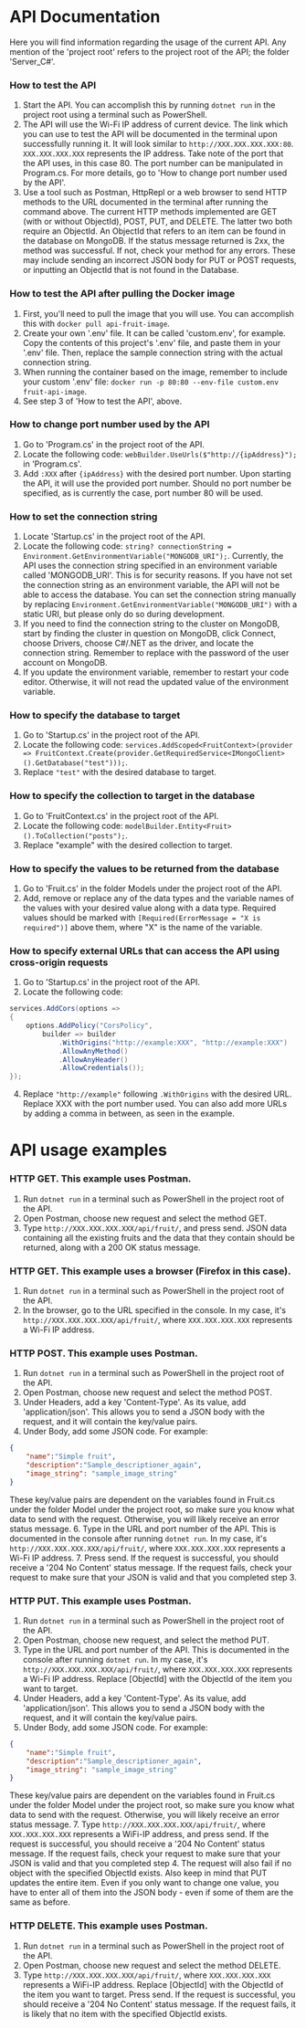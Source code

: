 API Documentation
=====================
Here you will find information regarding the usage of the current API. Any mention of the 'project root' refers to the project root of the API; the folder 'Server_C#'.

### How to test the API
1. Start the API. You can accomplish this by running `dotnet run` in the project root using a terminal such as PowerShell.
2. The API will use the Wi-Fi IP address of current device. The link which you can use to test the API will be documented in the terminal upon successfully running it. It will look similar to `http://XXX.XXX.XXX.XXX:80`. `XXX.XXX.XXX.XXX` represents the IP address. Take note of the port that the API uses, in this case 80. The port number can be manipulated in Program.cs. For more details, go to 'How to change port number used by the API'.
3. Use a tool such as Postman, HttpRepl or a web browser to send HTTP methods to the URL documented in the terminal after running the command above. The current HTTP methods implemented are GET (with or without ObjectId), POST, PUT, and DELETE. The latter two both require an ObjectId. An ObjectId that refers to an item can be found in the database on MongoDB. If the status message returned is 2xx, the method was successful. If not, check your method for any errors. These may include sending an incorrect JSON body for PUT or POST requests, or inputting an ObjectId that is not found in the Database.

### How to test the API after pulling the Docker image
1. First, you'll need to pull the image that you will use. You can accomplish this with `docker pull api-fruit-image`.
2. Create your own '.env' file. It can be called 'custom.env', for example. Copy the contents of this project's '.env' file, and paste them in your '.env' file. Then, replace the sample connection string with the actual connection string.
3. When running the container based on the image, remember to include your custom '.env' file: `docker run -p 80:80 --env-file custom.env fruit-api-image`.
4. See step 3 of 'How to test the API', above.

### How to change port number used by the API
1. Go to 'Program.cs' in the project root of the API.
2. Locate the following code: `webBuilder.UseUrls($"http://{ipAddress}");` in 'Program.cs'.
3. Add `:XXX` after `{ipAddress}` with the desired port number. Upon starting the API, it will use the provided port number. Should no port number be specified, as is currently the case, port number 80 will be used.

### How to set the connection string
1. Locate 'Startup.cs' in the project root of the API.
2. Locate the following code: `string? connectionString = Environment.GetEnvironmentVariable("MONGODB_URI");`. Currently, the API uses the connection string specified in an environment variable called 'MONGODB_URI'. This is for security reasons. If you have not set the connection string as an environment variable, the API will not be able to access the database. You can set the connection string manually by replacing `Environment.GetEnvironmentVariable("MONGODB_URI")` with a static URI, but please only do so during development.
3. If you need to find the connection string to the cluster on MongoDB, start by finding the cluster in question on MongoDB, click Connect, choose Drivers, choose C#/.NET as the driver, and locate the connection string. Remember to replace <password> with the password of the user account on MongoDB.
4. If you update the environment variable, remember to restart your code editor. Otherwise, it will not read the updated value of the environment variable.

### How to specify the database to target
1. Go to 'Startup.cs' in the project root of the API.
2. Locate the following code: `services.AddScoped<FruitContext>(provider => FruitContext.Create(provider.GetRequiredService<IMongoClient>().GetDatabase("test")));`.
3. Replace `"test"` with the desired database to target.

### How to specify the collection to target in the database
1. Go to 'FruitContext.cs' in the project root of the API.
2. Locate the following code: `modelBuilder.Entity<Fruit>().ToCollection("posts");`.
3. Replace "example" with the desired collection to target.

### How to specify the values to be returned from the database
1. Go to 'Fruit.cs' in the folder Models under the project root of the API.
2. Add, remove or replace any of the data types and the variable names of the values with your desired value along with a data type. Required values should be marked with `[Required(ErrorMessage = "X is required")]` above them, where "X" is the name of the variable.

### How to specify external URLs that can access the API using cross-origin requests
1. Go to 'Startup.cs' in the project root of the API.
2. Locate the following code:
```csharp
services.AddCors(options => 
{
    options.AddPolicy("CorsPolicy",
        builder => builder
            .WithOrigins("http://example:XXX", "http://example:XXX")
            .AllowAnyMethod()
            .AllowAnyHeader()
            .AllowCredentials());
});
```
4. Replace `"http://example"` following `.WithOrigins` with the desired URL. Replace XXX with the port number used. You can also add more URLs by adding a comma in between, as seen in the example. 

API usage examples
=====================

### HTTP GET. This example uses Postman.
1. Run `dotnet run` in a terminal such as PowerShell in the project root of the API.
2. Open Postman, choose new request and select the method GET.
3. Type `http://XXX.XXX.XXX.XXX/api/fruit/`, and press send. JSON data containing all the existing fruits and the data that they contain should be returned, along with a 200 OK status message.

### HTTP GET. This example uses a browser (Firefox in this case).
1. Run `dotnet run` in a terminal such as PowerShell in the project root of the API.
2. In the browser, go to the URL specified in the console. In my case, it's `http://XXX.XXX.XXX.XXX/api/fruit/`, where `XXX.XXX.XXX.XXX` represents a Wi-Fi IP address.

### HTTP POST. This example uses Postman. 
1. Run `dotnet run` in a terminal such as PowerShell in the project root of the API.
2. Open Postman, choose new request and select the method POST.
3. Under Headers, add a key 'Content-Type'. As its value, add 'application/json'. This allows you to send a JSON body with the request, and it will contain the key/value pairs.
4. Under Body, add some JSON code. For example:
```json
{
    "name":"Simple fruit",
    "description":"Sample_descriptioner_again",
    "image_string": "sample_image_string"
}
```
These key/value pairs are dependent on the variables found in Fruit.cs under the folder Model under the project root, so make sure you know what data to send with the request. Otherwise, you will likely receive an error status message.
6. Type in the URL and port number of the API. This is documented in the console after running `dotnet run`. In my case, it's `http://XXX.XXX.XXX.XXX/api/fruit/`, where `XXX.XXX.XXX.XXX` represents a Wi-Fi IP address.
7. Press send. If the request is successful, you should receive a '204 No Content' status message. If the request fails, check your request to make sure that your JSON is valid and that you completed step 3.

### HTTP PUT. This example uses Postman.
1. Run `dotnet run` in a terminal such as PowerShell in the project root of the API.
2. Open Postman, choose new request, and select the method PUT.
3. Type in the URL and port number of the API. This is documented in the console after running `dotnet run`. In my case, it's `http://XXX.XXX.XXX.XXX/api/fruit/`, where `XXX.XXX.XXX.XXX` represents a Wi-Fi IP address. Replace [ObjectId] with the ObjectId of the item you want to target.
4. Under Headers, add a key 'Content-Type'. As its value, add 'application/json'. This allows you to send a JSON body with the request, and it will contain the key/value pairs.
5. Under Body, add some JSON code. For example:
```json
{
    "name":"Simple fruit",
    "description":"Sample_descriptioner_again",
    "image_string": "sample_image_string"
}
```
These key/value pairs are dependent on the variables found in Fruit.cs under the folder Model under the project root, so make sure you know what data to send with the request. Otherwise, you will likely receive an error status message.
7. Type `http://XXX.XXX.XXX.XXX/api/fruit/`, where `XXX.XXX.XXX.XXX` represents a WiFi-IP address, and press send. If the request is successful, you should receive a '204 No Content' status message. If the request fails, check your request to make sure that your JSON is valid and that you completed step 4. The request will also fail if no object with the specified ObjectId exists. Also keep in mind that PUT updates the entire item. Even if you only want to change one value, you have to enter all of them into the JSON body - even if some of them are the same as before.

### HTTP DELETE. This example uses Postman.
1. Run `dotnet run` in a terminal such as PowerShell in the project root of the API.
2. Open Postman, choose new request and select the method DELETE.
3. Type `http://XXX.XXX.XXX.XXX/api/fruit/`, where `XXX.XXX.XXX.XXX` represents a WiFi-IP address. Replace [ObjectId] with the ObjectId of the item you want to target. Press send. If the request is successful, you should receive a '204 No Content' status message. If the request fails, it is likely that no item with the specified ObjectId exists.